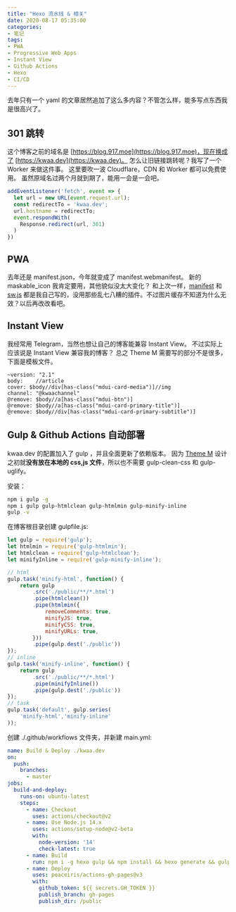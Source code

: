 ```yaml
---
title: "Hexo 流水线 & 相关"
date: 2020-08-17 05:35:00
categories:
- 笔记
tags:
- PWA
- Progressive Web Apps
- Instant View
- Github Actions
- Hexo
- CI/CD
---
```


去年只有一个 yaml 的文章居然追加了这么多内容？不管怎么样，能多写点东西我是很高兴了。

<!-- more -->

## 301 跳转

这个博客之前的域名是 [https://blog.917.moe](https://blog.917.moe)，现在换成了 [https://kwaa.dev](https://kwaa.dev)。
怎么让旧链接跳转呢？我写了一个 Worker 来做这件事。
这里要吹一波 Cloudflare，CDN 和 Worker 都可以免费使用。
虽然原域名过两个月就到期了，能用一会是一会吧。

``` js
addEventListener('fetch', event => {
  let url = new URL(event.request.url);
  const redirectTo = 'kwaa.dev';
  url.hostname = redirectTo;
  event.respondWith(
    Response.redirect(url, 301)
  )
})
```

## PWA

去年还是 manifest.json，今年就变成了 manifest.webmanifest。
新的 maskable_icon 我肯定要用，其他貌似没太大变化？
和上次一样，[manifest](https://github.com/kwaa/kwaa.github.io/blob/master/source/manifest.webmanifest) 和 [sw.js](https://github.com/kwaa/kwaa.github.io/blob/master/source/sw.js) 都是我自己写的，没用那些乱七八糟的插件。不过图片缓存不知道为什么无效？以后再改改看吧。

## Instant View

我经常用 Telegram，当然也想让自己的博客能兼容 Instant View。
不过实际上应该说是 Instant View 兼容我的博客？
总之 Theme M 需要写的部分不是很多，下面是模板文件。

``` plain
~version: "2.1"
body:    //article
cover: $body//div[has-class("mdui-card-media")]//img
channel: "@kwaachannel"
@remove: $body//a[has-class("mdui-btn")]
@remove: $body//a[has-class("mdui-card-primary-title")]
@remove: $body//div[has-class("mdui-card-primary-subtitle")]
```

## Gulp & Github Actions 自动部署

kwaa.dev 的配置加入了 gulp ，并且全面更新了依赖版本。
因为 [Theme M](https://github.com/kwaa/m) 设计之初就**没有放在本地的 css,js 文件**，所以也不需要 gulp-clean-css 和 gulp-uglify。

安装：

``` bash
npm i gulp -g
npm i gulp gulp-htmlclean gulp-htmlmin gulp-minify-inline
gulp -v
```

在博客根目录创建 gulpfile.js:

``` js
let gulp = require('gulp');
let htmlmin = require('gulp-htmlmin');
let htmlclean = require('gulp-htmlclean');
let minifyInline = require('gulp-minify-inline');

// html
gulp.task('minify-html', function() {
    return gulp
        .src('./public/**/*.html')
        .pipe(htmlclean())
        .pipe(htmlmin({
            removeComments: true,
            minifyJS: true,
            minifyCSS: true,
            minifyURLs: true,
        }))
        .pipe(gulp.dest('./public'))
});
// inline
gulp.task('minify-inline', function() {
    return gulp
        .src('./public/**/*.html')
        .pipe(minifyInline())
        .pipe(gulp.dest('./public'))
});
// task
gulp.task('default', gulp.series(
    'minify-html','minify-inline'
));
```

创建 ./.github/workflows 文件夹，并新建 main.yml:

``` yaml
name: Build & Deploy ./kwaa.dev
on:
  push:
    branches:
      - master
jobs:
  build-and-deploy:
    runs-on: ubuntu-latest
    steps:
      - name: Checkout
        uses: actions/checkout@v2
      - name: Use Node.js 14.x
        uses: actions/setup-node@v2-beta
        with:
          node-version: '14'
          check-latest: true
      - name: Build
        run: npm i -g hexo gulp && npm install && hexo generate && gulp
      - name: Deploy
        uses: peaceiris/actions-gh-pages@v3
        with:
          github_token: ${{ secrets.GH_TOKEN }}
          publish_branch: gh-pages
          publish_dir: /public
```
